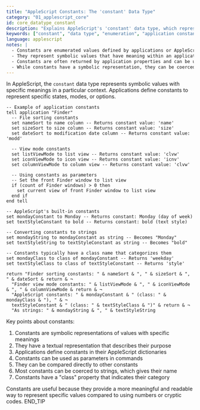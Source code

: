 ```yaml
---
title: "AppleScript Constants: The 'constant' Data Type"
category: "01_applescript_core"
id: core_datatype_constant
description: "Explains AppleScript's 'constant' data type, which represents named constant values used by applications."
keywords: ["constant", "data type", "enumeration", "application constants", "symbolic values", "type coercion"]
language: applescript
notes: |
  - Constants are enumerated values defined by applications or AppleScript
  - They represent symbolic values that have meaning within an application's context
  - Constants are often returned by application properties and can be used as parameters
  - While constants have a symbolic representation, they can be coerced to strings
---
```


In AppleScript, the `constant` data type represents symbolic values with specific meanings in a particular context. Applications define constants to represent specific states, modes, or options.

```applescript
-- Example of application constants
tell application "Finder"
  -- File sorting constants
  set nameSort to name column -- Returns constant value: 'name'
  set sizeSort to size column -- Returns constant value: 'size'
  set dateSort to modification date column -- Returns constant value: 'modd'
  
  -- View mode constants
  set listViewMode to list view -- Returns constant value: 'clvw'
  set iconViewMode to icon view -- Returns constant value: 'icnv'
  set columnViewMode to column view -- Returns constant value: 'clvw'
  
  -- Using constants as parameters
  -- Set the front Finder window to list view
  if (count of Finder windows) > 0 then
    set current view of front Finder window to list view
  end if
end tell

-- AppleScript's built-in constants
set mondayConstant to Monday -- Returns constant: Monday (day of week)
set textStyleConstant to bold -- Returns constant: bold (text style)

-- Converting constants to strings
set mondayString to mondayConstant as string -- Becomes "Monday"
set textStyleString to textStyleConstant as string -- Becomes "bold"

-- Constants typically have a class name that categorizes them
set mondayClass to class of mondayConstant -- Returns 'weekday'
set textStyleClass to class of textStyleConstant -- Returns 'style'

return "Finder sorting constants: " & nameSort & ", " & sizeSort & ", " & dateSort & return & ¬
  "Finder view mode constants: " & listViewMode & ", " & iconViewMode & ", " & columnViewMode & return & ¬
  "AppleScript constants: " & mondayConstant & " (class: " & mondayClass & "), " & ¬
  textStyleConstant & " (class: " & textStyleClass & ")" & return & ¬
  "As strings: " & mondayString & ", " & textStyleString
```

Key points about constants:

1. Constants are symbolic representations of values with specific meanings
2. They have a textual representation that describes their purpose
3. Applications define constants in their AppleScript dictionaries
4. Constants can be used as parameters in commands
5. They can be compared directly to other constants
6. Most constants can be coerced to strings, which gives their name
7. Constants have a "class" property that indicates their category

Constants are useful because they provide a more meaningful and readable way to represent specific values compared to using numbers or cryptic codes.
END_TIP